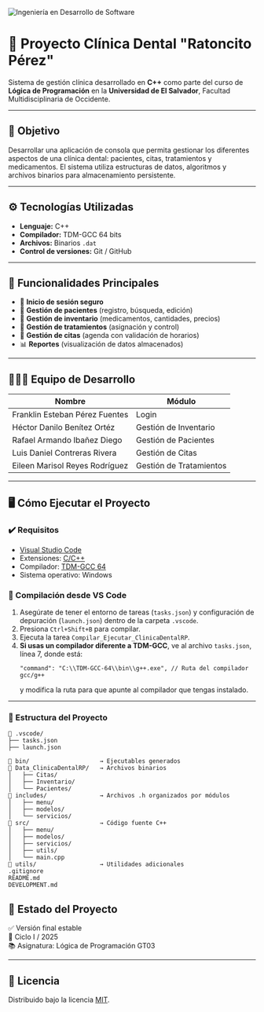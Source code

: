 ![Ingeniería en Desarrollo de Software](https://github.com/user-attachments/assets/00de7ae6-c2e0-43fe-ab7c-dd6b595b68a8)

# 🦷 Proyecto Clínica Dental "Ratoncito Pérez"

Sistema de gestión clínica desarrollado en **C++** como parte del curso de **Lógica de Programación** en la **Universidad de El Salvador**, Facultad Multidisciplinaria de Occidente.

---

## 🎯 Objetivo

Desarrollar una aplicación de consola que permita gestionar los diferentes aspectos de una clínica dental: pacientes, citas, tratamientos y medicamentos. El sistema utiliza estructuras de datos, algoritmos y archivos binarios para almacenamiento persistente.

---

## ⚙️ Tecnologías Utilizadas

- **Lenguaje:** C++
- **Compilador:** TDM-GCC 64 bits
- **Archivos:** Binarios `.dat`
- **Control de versiones:** Git / GitHub

---

## 🧩 Funcionalidades Principales

- 🔐 **Inicio de sesión seguro**
- 👥 **Gestión de pacientes** (registro, búsqueda, edición)
- 💊 **Gestión de inventario** (medicamentos, cantidades, precios)
- 🦷 **Gestión de tratamientos** (asignación y control)
- 📅 **Gestión de citas** (agenda con validación de horarios)
- 📊 **Reportes** (visualización de datos almacenados)

---

## 🧑‍🤝‍🧑 Equipo de Desarrollo

| Nombre                           | Módulo                    |
|---------------------------------|---------------------------|
| Franklin Esteban Pérez Fuentes   | Login                     |
| Héctor Danilo Benítez Ortéz     | Gestión de Inventario     |
| Rafael Armando Ibañez Diego      | Gestión de Pacientes      |
| Luis Daniel Contreras Rivera     | Gestión de Citas          |
| Eileen Marisol Reyes Rodríguez   | Gestión de Tratamientos   |

---

## 🖥️ Cómo Ejecutar el Proyecto

### ✔️ Requisitos

- [Visual Studio Code](https://code.visualstudio.com/)
- Extensiones: [C/C++](https://marketplace.visualstudio.com/items?itemName=ms-vscode.cpptools)
- Compilador: [TDM-GCC 64](https://jmeubank.github.io/tdm-gcc/)
- Sistema operativo: Windows

### 🔧 Compilación desde VS Code

1. Asegúrate de tener el entorno de tareas (`tasks.json`) y configuración de depuración (`launch.json`) dentro de la carpeta `.vscode`.  
2. Presiona `Ctrl+Shift+B` para compilar.  
3. Ejecuta la tarea `Compilar_Ejecutar_ClinicaDentalRP`.  
4. **Si usas un compilador diferente a TDM-GCC**, ve al archivo `tasks.json`, línea 7, donde está:  
   ```
   "command": "C:\\TDM-GCC-64\\bin\\g++.exe", // Ruta del compilador gcc/g++
   ```
   y modifica la ruta para que apunte al compilador que tengas instalado.
---

### 📁 Estructura del Proyecto

```plaintext
📂 .vscode/
├── tasks.json
├── launch.json

📂 bin/                    → Ejecutables generados
📂 Data_ClinicaDentalRP/   → Archivos binarios
│   ├── Citas/
│   ├── Inventario/
│   └── Pacientes/
📂 includes/               → Archivos .h organizados por módulos
│   ├── menu/
│   ├── modelos/
│   └── servicios/
📂 src/                    → Código fuente C++
│   ├── menu/
│   ├── modelos/
│   ├── servicios/
│   ├── utils/
│   └── main.cpp
📂 utils/                  → Utilidades adicionales
.gitignore
README.md
DEVELOPMENT.md
```

## 🧪 Estado del Proyecto

✅ Versión final estable  
📅 Ciclo I / 2025  
📚 Asignatura: Lógica de Programación GT03

---

## 📄 Licencia

Distribuido bajo la licencia [MIT](LICENSE).
